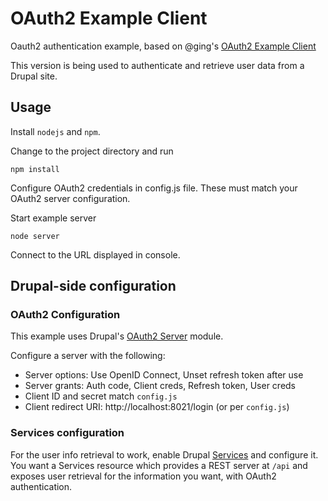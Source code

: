# OAuth2 Example Client

Oauth2 authentication example, based on @ging's [OAuth2 Example Client](https://github.com/ging/oauth2-example-client)

This version is being used to authenticate and retrieve user data from a Drupal site.

## Usage

Install `nodejs` and `npm`.

Change to the project directory and run

    npm install

Configure OAuth2 credentials in config.js file. These must match your OAuth2 server configuration.

Start example server

    node server

Connect to the URL displayed in console.

## Drupal-side configuration

### OAuth2 Configuration

This example uses Drupal's [OAuth2 Server](http://drupal.org/project/oauth2_server) module.

Configure a server with the following:

* Server options: Use OpenID Connect, Unset refresh token after use
* Server grants: Auth code, Client creds, Refresh token, User creds
* Client ID and secret match `config.js`
* Client redirect URI: http://localhost:8021/login (or per `config.js`)

### Services configuration

For the user info retrieval to work, enable Drupal [Services](http://drupal.org/project/services) and configure it. You want a Services resource which provides a REST server at `/api` and exposes user retrieval for the information you want, with OAuth2 authentication.
